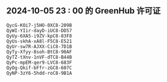 ## 2024-10-05 23 : 00 的 GreenHub 许可证
```
QycG-KOi7-j5HO-0XC8-209B
QyWI-YIir-dayD-iUC8-DD57
QyUy-6XA5-i9ZV-kpC8-83F8
QyUs-skhA-xA8l-F5C8-E521
QyUr-sw7R-AJXX-CiC8-7D1B
QyTy-Xfyy-8soh-BtC8-90AF
QyTZ-tXnv-1nVF-dTC8-B44B
QyPc-mpEM-qer9-LVC8-683F
QyOg-Qkif-bFfr-zGC8-607C
QyNP-3zY6-5hdd-roC8-9B1A
```
